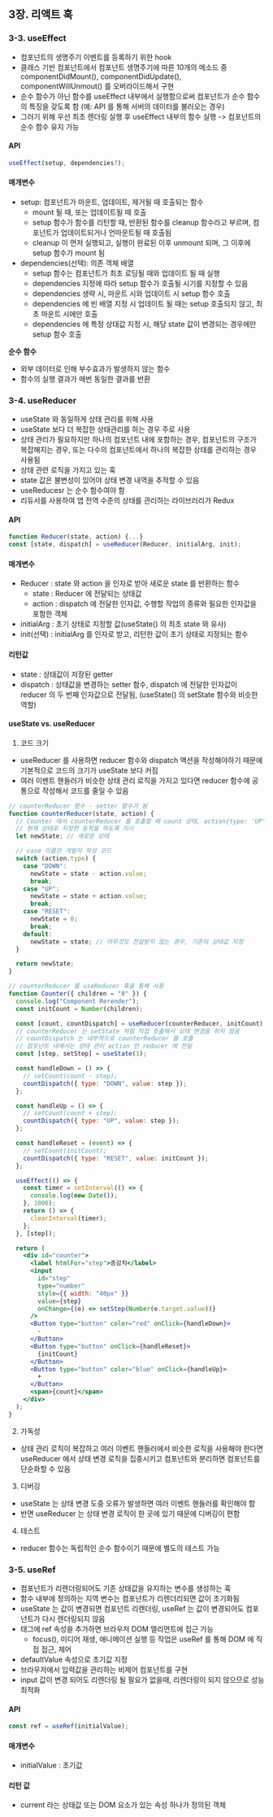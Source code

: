 ## 3장. 리액트 훅

### 3-3. useEffect

- 컴포넌트의 생명주기 이벤트를 등록하기 위한 hook
- 클래스 기반 컴포넌트에서 컴포넌트 생명주기에 따른 10개의 메소드 중 componentDidMount(), componentDidUpdate(), componentWillUnmout() 를 오버라이드해서 구현
- 순수 함수가 아닌 함수를 useEffect 내부에서 실행함으로써 컴포넌트가 순수 함수의 특징을 갖도록 함 (예: API 를 통해 서버의 데이터를 불러오는 경우)
- 그러기 위해 우선 최초 렌더링 실행 후 useEffect 내부의 함수 실행 -> 컴포넌트의 순수 함수 유지 가능

#### API

```jsx
useEffect(setup, dependencies?);
```

#### 매개변수

- setup: 컴포넌트가 마운트, 업데이트, 제거될 때 호출되는 함수
  - mount 될 때, 또는 업데이트될 때 호출
  - setup 함수가 함수를 리턴할 때, 반환된 함수를 cleanup 함수라고 부르며, 컴포넌트가 업데이트되거나 언마운트될 때 호출됨
  - cleanup 이 먼저 실행되고, 실행이 완료된 이후 unmount 되며, 그 이후에 setup 함수가 mount 됨
- dependencies(선택): 의존 객체 배열
  - setup 함수는 컴포넌트가 최초 로딩될 때와 업데이트 될 때 실행
  - dependencies 지정에 따라 setup 함수가 호출될 시기를 지정할 수 있음
  - dependencies 생략 시, 마운트 시와 업데이트 시 setup 함수 호출
  - dependencies 에 빈 배열 지정 시 업데이트 될 때는 setup 호출되지 않고, 최초 마운트 시에만 호출
  - dependencies 에 특정 상태값 지정 시, 해당 state 값이 변경되는 경우에만 setup 함수 호출

**순수 함수**

- 외부 데이터로 인해 부수효과가 발생하지 않는 함수
- 함수의 실행 결과가 매번 동일한 결과를 반환

### 3-4. useReducer

- useState 와 동일하게 상태 관리를 위해 사용
- useState 보다 더 복잡한 상태관리를 하는 경우 주로 사용
- 상태 관리가 필요하지만 하나의 컴포넌트 내에 포함하는 경우, 컴포넌트의 구조가 복잡해지는 경우, 또는 다수의 컴포넌트에서 하나의 복잡한 상태를 관리하는 경우 사용됨
- 상태 관련 로직을 가지고 있는 훅
- state 값은 불변성이 있어야 상태 변경 내역을 추적할 수 있음
- useReducesr 는 순수 함수여야 함
- 리듀서를 사용하여 앱 전역 수준의 상태를 관리하는 라이브러리가 Redux

#### API

```jsx
function Reducer(state, action) {...}
const [state, dispatch] = useReducer(Reducer, initialArg, init);
```

#### 매개변수

- Reducer : state 와 action 을 인자로 받아 새로운 state 를 반환하는 함수
  - state : Reducer 에 전달되는 상태값
  - action : dispatch 에 전달한 인자값, 수행할 작업의 종류와 필요한 인자값을 포함한 객체
- initialArg : 초기 상태로 지정할 값(useState() 의 최초 state 와 유사)
- init(선택) : initialArg 를 인자로 받고, 리턴한 값이 초기 상태로 지정되는 함수

#### 리턴값

- state : 상태값이 저장된 getter
- dispatch : 상태값을 변경하는 setter 함수, dispatch 에 전달한 인자값이 reducer 의 두 번째 인자값으로 전달됨, (useState() 의 setState 함수와 비슷한 역할)

#### useState vs. useReducer

1. 코드 크기

- useReducer 를 사용하면 reducer 함수와 dispatch 액션을 작성해야하기 때문에 기본적으로 코드의 크기가 useState 보다 커짐
- 여러 이벤트 핸들러가 비슷한 상태 관리 로직을 가지고 있다면 reducer 함수에 공통으로 작성해서 코드를 줄일 수 있음

```jsx
// counterReducer 함수 - setter 함수가 됨
function counterReducer(state, action) {
  // Counter 에서 counterReducer 를 호출할 때 count 상태, action{type: 'UP', 그리고 value: 1 를 전달}
  // 현재 상태로 지정한 동작을 하도록 지시
  let newState; // 새로운 상태

  // case 이름은 개발자 작성 코드
  switch (action.type) {
    case "DOWN":
      newState = state - action.value;
      break;
    case "UP":
      newState = state + action.value;
      break;
    case "RESET":
      newState = 0;
      break;
    default:
      newState = state; // 아무것도 전달받지 않는 경우, 기존의 상태값 지정
  }

  return newState;
}

// counterReducer 를 useReducer 훅을 통해 사용
function Counter({ children = "0" }) {
  console.log("Component Rerender");
  const initCount = Number(children);

  const [count, countDispatch] = useReducer(counterReducer, initCount); // useReducer 훅 사용, 첫 번째 매개변수는 state 를 변경하는 함수, 두 번째 매개변수는 초기 상태값
  // counterReducer 는 setState 처럼 직접 호출해서 상태 변경을 하지 않음
  // countDispatch 는 내부적으로 counterReducer 를 호출
  // 컴포넌트 내에서는 상태 관리 action 만 reducer 에 전달
  const [step, setStep] = useState(1);

  const handleDown = () => {
    // setCount(count - step);
    countDispatch({ type: "DOWN", value: step });
  };

  const handleUp = () => {
    // setCount(count + step);
    countDispatch({ type: "UP", value: step });
  };

  const handleReset = (event) => {
    // setCount(initCount);
    countDispatch({ type: "RESET", value: initCount });
  };

  useEffect(() => {
    const timer = setInterval(() => {
      console.log(new Date());
    }, 1000);
    return () => {
      clearInterval(timer);
    };
  }, [step]);

  return (
    <div id="counter">
      <label htmlFor="step">증감치</label>
      <input
        id="step"
        type="number"
        style={{ width: "40px" }}
        value={step}
        onChange={(e) => setStep(Number(e.target.value))}
      />
      <Button type="button" color="red" onClick={handleDown}>
        -
      </Button>
      <Button type="button" onClick={handleReset}>
        {initCount}
      </Button>
      <Button type="button" color="blue" onClick={handleUp}>
        +
      </Button>
      <span>{count}</span>
    </div>
  );
}
```

2. 가독성

- 상태 관리 로직이 복잡하고 여러 이벤트 핸들러에서 비슷한 로직을 사용해야 한다면 useReducer 에서 상태 변경 로직을 집중시키고 컴포넌트와 분리하면 컴포넌트를 단순화할 수 있음

3. 디버깅

- useState 는 상태 변경 도중 오류가 발생하면 여러 이벤트 핸들러를 확인해야 함
- 반면 useReducer 는 상태 변경 로직이 한 곳에 있기 때문에 디버깅이 편함

4. 테스트

- reducer 함수는 독립적인 순수 함수이기 때문에 별도의 테스트 가능

### 3-5. useRef

- 컴포넌트가 리렌더링되어도 기존 상태값을 유지하는 변수를 생성하는 훅
- 함수 내부에 정의하는 지역 변수는 컴포넌트가 리렌더리되면 값이 초기화됨
- useState 는 값이 변경되면 컴포넌트 리렌더링, useRef 는 값이 변경되어도 컴포넌트가 다시 렌더링되지 않음
- 태그에 ref 속성을 추가하면 브라우저 DOM 엘리먼트에 접근 가능
  - focus(), 미디어 재생, 애니메이션 실행 등 작업은 useRef 를 통해 DOM 에 직접 접근, 제어
- defaultValue 속성으로 초기값 지정
- 브라우저에서 입력값을 관리하는 비제어 컴포넌트를 구현
- input 값이 변경 되어도 리렌더링 될 필요가 없을때, 리렌더링이 되지 않으므로 성능 최적화

#### API

```jsx
const ref = useRef(initialValue);
```

#### 매개변수

- initialValue : 초기값

#### 리턴 값

- current 라는 상태값 또는 DOM 요소가 있는 속성 하나가 정의된 객체
